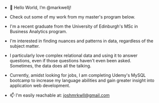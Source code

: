 - 👋 Hello World, I’m @markwellj!

- Check out some of my work from my master's program below.

- I'm a recent graduate from the University of Edinburgh's MSc in Business Analytics program.

- I'm interested in finding nuances and patterns in data, regardless of the subject matter. 

- I particularly love complex relational data and using it to answer questions,
  even if those questions haven't even been asked. Sometimes, the data does all the talking.
  
- Currently, amidst looking for jobs, I am completing Udemy's MySQL bootcamp to increase my language abilities and gain 
  greater insight into application web development.

- 📫 I'm easily reachable at:
  joshmrkwll@gmail.com

<!---
markwellj/markwellj is a ✨ special ✨ repository because its `README.md` (this file) appears on your GitHub profile.
You can click the Preview link to take a look at your changes.
--->
